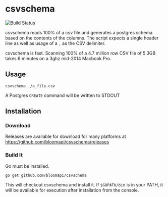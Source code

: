 csvschema
=========
[![Build Status](https://travis-ci.org/bloomapi/csvschema.svg?branch=master)](https://travis-ci.org/bloomapi/csvschema)

csvschema reads 100% of a csv file and generates a postgres schema based on
the contents of the columns. The script expects a single header line as well
as usage of a `,` as the CSV delimiter.

csvschema is fast. Scanning 100% of a 4.7 million row CSV file of 5.3GB takes 6
minutes on a 3ghz mid-2014 Macbook Pro.

## Usage

```
csvschema ./a_file.csv
```

A Postgres `CREATE` command will be written to STDOUT

## Installation

### Download

Releases are available for download for many platforms at https://github.com/bloomapi/csvschema/releases

### Build It

Go must be installed.

```
go get github.com/bloomapi/csvschema
```

This will checkout csvschema and install it. If `$GOPATH/bin` is in your PATH,
it will be available for execution after installation from the console.
